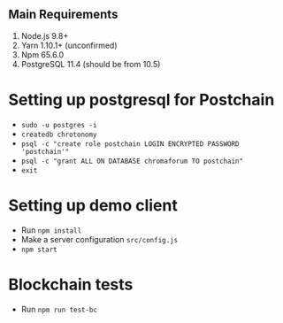 ## Main Requirements

1. Node.js 9.8+
2. Yarn 1.10.1+ (unconfirmed)
3. Npm 65.6.0
4. PostgreSQL 11.4 (should be from 10.5)

# Setting up postgresql for Postchain
* `sudo -u postgres -i`
* `createdb chrotonomy`
* `psql -c "create role postchain LOGIN ENCRYPTED PASSWORD 'postchain'"`
* `psql -c "grant ALL ON DATABASE chromaforum TO postchain"`
* `exit`

# Setting up demo client
* Run `npm install`
* Make a server configuration `src/config.js`
* `npm start`

# Blockchain tests
* Run `npm run test-bc`